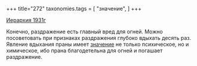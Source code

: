 +++
title="272"
taxonomies.tags = [
 "значение",
]
+++

[Иерархия 1931г](/agni/1931)

Конечно, раздражение есть главный вред для огней. Можно посоветовать при признаках раздражения глубоко вдыхать десять раз. Явление вдыхания праны имеет [значение](/tags/значение) не только психическое, но и химическое, ибо прана благодетельна для огней и погашает раздражение.   

